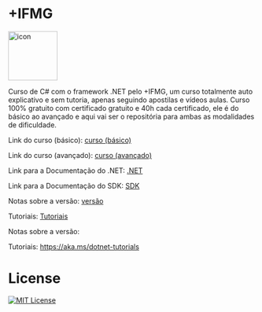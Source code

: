 # +IFMG

<div style="display: flex; align-items: flex-start;"><img src="https://techstack-generator.vercel.app/csharp-icon.svg" alt="icon" align="left" width="100" /></div>

Curso de C# com o framework .NET pelo +IFMG, um curso totalmente auto explicativo e sem tutoria, apenas seguindo apostilas e vídeos aulas. Curso 100% gratuito com certificado gratuito e 40h cada certificado, ele é do básico ao avançado e aqui vai ser o repositória para ambas as modalidades de dificuldade.

Link do curso (básico): <a href= "https://mais.ifmg.edu.br/maisifmg/course/view.php?id=133">curso (básico)</a>

Link do curso (avançado): <a href= "https://mais.ifmg.edu.br/maisifmg/course/view.php?id=134">curso (avançado)</a>

Link para a Documentação do .NET: <a href= "https://aka.ms/dotnet-docs">.NET</a>

Link para a Documentação do SDK: <a href= "https://aka.ms/dotnet-sdk-docs">SDK</a>

Notas sobre a versão: <a href= "https://aka.ms/dotnet6-release-notes">versão</a>

Tutoriais: <a href= "https://aka.ms/dotnet-tutorials">Tutoriais</a>

Notas sobre a versão: 

Tutoriais: https://aka.ms/dotnet-tutorials

# License

[![MIT License](https://img.shields.io/badge/License-MIT-green.svg)](./LICENSE)
